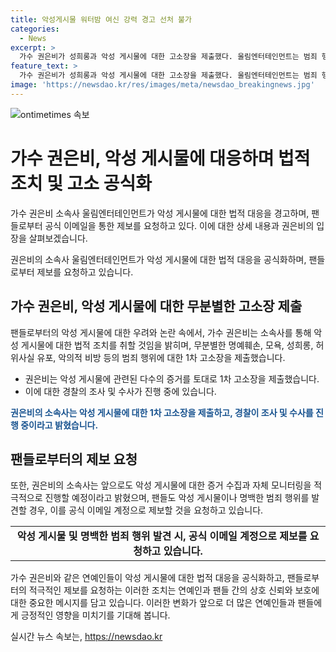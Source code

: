 ```yaml
---
title: 악성게시물 워터밤 여신 강력 경고 선처 불가
categories:
  - News
excerpt: >
  가수 권은비가 성희롱과 악성 게시물에 대한 고소장을 제출했다. 울림엔터테인먼트는 범죄 행위에 대해 경찰 수사 중이며 악성 게시물에 대한 강력한 법적 조치를 취할 것을 경고했다. 권은비는 팬들에게 악성 게시물을 제보할 것을 요청했으며, 지난해에도 이와 관련하여 법적 대응을 예고했었다. 최근 다른 연예인들도 악성 게시물에 대한 고소를 발표하며 논란이 있었다. (요약문)
feature_text: >
  가수 권은비가 성희롱과 악성 게시물에 대한 고소장을 제출했다. 울림엔터테인먼트는 범죄 행위에 대해 경찰 수사 중이며 악성 게시물에 대한 강력한 법적 조치를 취할 것을 경고했다. 권은비는 팬들에게 악성 게시물을 제보할 것을 요청했으며, 지난해에도 이와 관련하여 법적 대응을 예고했었다. 최근 다른 연예인들도 악성 게시물에 대한 고소를 발표하며 논란이 있었다. (요약문)
image: 'https://newsdao.kr/res/images/meta/newsdao_breakingnews.jpg'
---
```


<p><img src="https://newsdao.kr/res/images/meta/newsdao_breakingnews.jpg" alt="ontimetimes 속보" /></p>

<h1>가수 권은비, 악성 게시물에 대응하며 법적 조치 및 고소 공식화</h1>

<p>가수 권은비 소속사 울림엔터테인먼트가 악성 게시물에 대한 법적 대응을 경고하며, 팬들로부터 공식 이메일을 통한 제보를 요청하고 있다. 이에 대한 상세 내용과 권은비의 입장을 살펴보겠습니다.</p>

<p data-ke-size="size16">권은비의 소속사 울림엔터테인먼트가 악성 게시물에 대한 법적 대응을 공식화하며, 팬들로부터 제보를 요청하고 있습니다.</p>

<h2>가수 권은비, 악성 게시물에 대한 무분별한 고소장 제출</h2>

<p>팬들로부터의 악성 게시물에 대한 우려와 논란 속에서, 가수 권은비는 소속사를 통해 악성 게시물에 대한 법적 조치를 취할 것임을 밝히며, 무분별한 명예훼손, 모욕, 성희롱, 허위사실 유포, 악의적 비방 등의 범죄 행위에 대한 1차 고소장을 제출했습니다.</p>

<ul>
  <li>권은비는 악성 게시물에 관련된 다수의 증거를 토대로 1차 고소장을 제출했습니다.</li>
  <li>이에 대한 경찰의 조사 및 수사가 진행 중에 있습니다.</li>
</ul>

<p><b><span style="color: #1a5490;">권은비의 소속사는 악성 게시물에 대한 1차 고소장을 제출하고, 경찰이 조사 및 수사를 진행 중이라고 밝혔습니다.</span></b></p>

<h2>팬들로부터의 제보 요청</h2>

<p>또한, 권은비의 소속사는 앞으로도 악성 게시물에 대한 증거 수집과 자체 모니터링을 적극적으로 진행할 예정이라고 밝혔으며, 팬들도 악성 게시물이나 명백한 범죄 행위를 발견할 경우, 이를 공식 이메일 계정으로 제보할 것을 요청하고 있습니다.</p>

<table>
  <tr>
    <td style="text-align: center; height: 17px;"><b>악성 게시물 및 명백한 범죄 행위 발견 시, 공식 이메일 계정으로 제보를 요청하고 있습니다.</b></td>
  </tr>
</table>

<p data-ke-size="size16"></p>

<p>가수 권은비와 같은 연예인들이 악성 게시물에 대한 법적 대응을 공식화하고, 팬들로부터의 적극적인 제보를 요청하는 이러한 조치는 연예인과 팬들 간의 상호 신뢰와 보호에 대한 중요한 메시지를 담고 있습니다. 이러한 변화가 앞으로 더 많은 연예인들과 팬들에게 긍정적인 영향을 미치기를 기대해 봅니다.</p>
실시간 뉴스 속보는, <a href="https://newsdao.kr" rel="dofollow">https://newsdao.kr</a>


